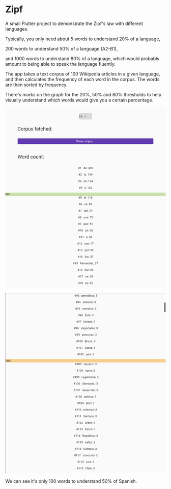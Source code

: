 # Zipf

A small Flutter project to demonstrate the Zipf's law with different languages.

Typically, you only need about 5 words to understand 20% of a language,

200 words to understand 50% of a language (A2-B1),

and 1000 words to understand 80% of a language, which would probably amount to being able to speak the language fluently.

The app takes a text corpus of 100 Wikipedia articles in a given language, and then calculates the frequency of each word in the corpus. The words are then sorted by frequency.

There's marks on the graph for the 20%, 50% and 80% thresholds to help visually understand which words would give you a certain percentage.

![20% Spanish example](image.png)

![50% Spanish](image-1.png)

We can see it's only 100 words to understand 50% of Spanish.
